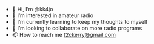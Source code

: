 - 👋 Hi, I’m @kk4jo
- 👀 I’m interested in amateur radio
- 🌱 I’m currently learning to keep my thoughts to myself
- 💞️ I’m looking to collaborate on more radio programs
- 📫 How to reach me t2ckerry@gmail.com

<!---
kk4jo/kk4jo is a ✨ special ✨ repository because its `README.md` (this file) appears on your GitHub profile.
You can click the Preview link to take a look at your changes.
--->
